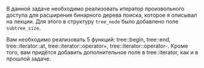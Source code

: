 В данной задаче необходимо реализовать итератор произвольного доступа для расширения бинарного дерева поиска, которое я описывал на лекции. Для этого в структуру `tree_node` было добавлено поле `subtree_size`.

Вам необходимо реализовать 5 функций: tree::begin, tree::end, tree::iterator::at, tree::iterator::operator+, tree::iterator::operator-. Кроме того, вам придётся добавить дополнительное поле в tree::iterator, как и в прошлой задаче.
